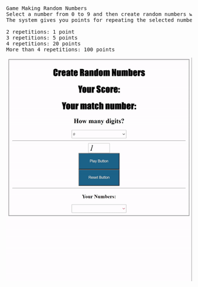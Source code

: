 <pre>
Game Making Random Numbers
Select a number from 0 to 9 and then create random numbers with the play button, 
The system gives you points for repeating the selected number

2 repetitions: 1 point
3 repetitions: 5 points
4 repetitions: 20 points
More than 4 repetitions: 100 points
</pre>

![Alt text](/pre.gif)
